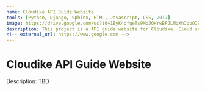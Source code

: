 ```yaml
---
name: Cloudike API Guide Website
tools: [Python, Django, Sphinx, HTML, Javascript, CSS, 2017]
image: https://drive.google.com/uc?id=1ByK4qfqeTs9MoJQHrwBPJLMqXhIqbOI9
description: This project is a API guide website for Cloudike, Cloud service company.
<!-- external_url: https://www.google.com -->
---
```


# Cloudike API Guide Website

Description: TBD <br>